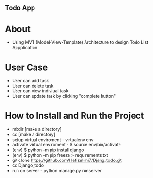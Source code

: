 ## Todo App

# About
- Using MVT (Model-View-Template) Architecture to design Todo List Appplication


# User Case
- User can add task
- User can delete task
- User can view indiviual task
- User can update task by clicking "complete button"

# How to Install and Run the Project
- mkdir [make a directory] 
- cd [make a directory]
- setup virtual enviroment -  virtualenv env
- activate virtual enviroment -  $ source env/bin/activate
- (env) $ python -m pip install django 
- (env) $ python -m pip freeze > requirements.txt
- git clone https://github.com/Hafizalimi7/Djang_todo.git
- cd Django_todo
- run on server - python manage.py runserver
